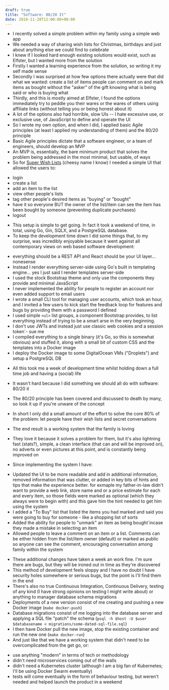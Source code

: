 ```yaml
---
draft: true
title: "Software: 80/20 It"
date: 2018-11-28T12:00:00+00:00
---
```


- I recently solved a simple problem within my family using a simple web app
- We needed a way of sharing wish lists for Christmas, birthdays and just about anything else we could find to celebrate
- I knew if I looked hard enough existing solutions would exist, such as Elfster, but I wanted more from the solution
- Firstly I wanted a learning experience from the solution, so writing it my self made sense
- Secondly I was surprised at how few options there actually were that did what we wanted: create a list of items people can comment on and mark items as bought without the "asker" of the gift knowing what is being said or who is buying what
- Thirdly, and this is mostly aimed at Elfster, I found the options immediately try to peddle you their wares or the wares of others using affiliate links (without telling you or being honest about it)
- A lot of the options also had horrible, slow UIs -- I hate excessive use, or exclusive use, of JavaScript to define and operate the UI
- So I wrote my own option, and when I did, I applied basic Agile principles (at least I applied my understanding of them) and the 80/20 principle
- Basic Agile principles dictate that a software engineer, or a team of engineers, should develop an MVP
- An MVP is, essentially, the bare minimum product that solves the problem being addressed in the most minimal, but usable, of ways
- So for [Super Wish Lists](https://superwishlists.com.au) (cheesy name I know) I needed a simple UI that allowed the users to:

* login
* create a list
* add an item to the list
* view other people's lists
* tag other people's desired items as "buying" or "bought"
* have it so everyone BUT the owner of the list/item can see the item has been bought by someone (preventing duplicate purchases)
* logout

- This setup is simple to get going. In fact it took a weekend of time, in total, using Go, Gin, SQLX, and a PostgreSQL database.
- To keep the development time down I did some things that, to my surprise, was incredibly enjoyable because it went against all contemporary views on web based software development:

* everything should be a REST API and React should be your UI layer... nonesense
* Instead I render everything server-side using Go's built in templating engine... yes I just said I render templates server-side
* I used the stock Bootstrap theme and only use the components they provide and minimal JavaScript
* I never implemented the ability for people to register an account nor even added support to email users
* I wrote a small CLI tool for managing user accounts, which took an hour, and I invited a few users to kick start the feedback loop for features and bugs by providing them with a password I defined
* I used simple `<ul>` list groups, a component Bootstrap provides, to list everything instead of trying to be a smart arse in the very beginning.
* I don't use JWTs and instead just use classic web cookies and a session token`- sue me
* I compiled everything to a single binary (it's Go, so this is somewhat obvious) and stuffed it, along with a small bit of custom CSS and the templates into a Docker image
* I deploy the Docker image to some DigitalOcean VMs ("Droplets") and setup a PostgreSQL DB

- All this took me a week of development time whilst holding down a full time job and having a (social) life
- It wasn't hard because I did something we should all do with software: 80/20 it

- The 80/20 principle has been covered and discussed to death by many, so look it up if you're unware of the concept
- In short I only did a small amount of the effort to solve the core 80% of the problem: let people have their wish lists and secret conversations
- The end result is a working system that the family is loving
- They love it because it solves a problem for them, but it's also lightning fast (stats?), simple, a clean interface (that can and will be improved on), no adverts or even pictures at this point, and is constantly being improved on

- Since implementing the system I have:

* Updated the UI to be more readable and add in additional information, removed information that was clutter, or added in key bits of hints and tips that make the experience better. for exmaple my father-in-law didn't want to provide a web link, store name and or a price estimate for each and every item, so those fields were marked as optional (which they always were to begin with) and this gave him the hint needed to get him using the system
* I added a "To Buy" list that listed the items you had marked and said you were going to buy for someone - like a shopping list of sorts
* Added the ability for people to "unmark" an item as being bought`incase they made a mistake in selecting an item
* Allowed people to leave a comment on an item or a list. Comments can be either hidden from the list/item owner (default) or marked as public so anyone can see the comment, encouraging conversation among family within the system

- These additional changes have taken a week an work fine. I'm sure there are bugs, but they will be ironed out in time as they're discovered
- This method of development feels sloppy and I have no doubt I have security holes somewhere or serious bugs, but the point is I'll find them in the end
- There's also no true Continuous Integration, Continuous Delivery, testing of any kind (I have strong opinions on testing I might write about) or anything to manager database schema migrations
- Deployments of a new version consist of me creating and pushing a new Docker image (`make docker-push`)
- Database migrations consist of me logging into the database server and applying a SQL file "patch" the schema (`psql -h $host -U $user $databasename < migrations/some-dated-sql-file.sql`)
- I then have Docker pull the new image, stop the existing container and run the new one (`make docker-run`)
- And just like that we have a working system that didn't need to be overcomplicated from the get go, or:

* use anything "modern" in terms of tech or methodology
* didn't need microservices coming out of the walls
* didn't need a Kubernetes cluster (although I am a big fan of Kubernetes; I'll be using Docker Swarm eventually)
* tests will come eventually in the form of behaviour testing, but weren't needed and helped launch the product in a weekend
